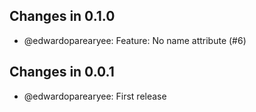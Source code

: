 ## Changes in 0.1.0

 * @edwardoparearyee: Feature: No name attribute (#6)

## Changes in 0.0.1

 * @edwardoparearyee: First release
